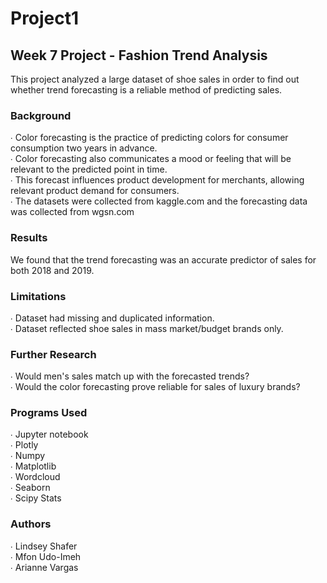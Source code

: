 # Project1
## Week 7 Project - Fashion Trend Analysis

This project analyzed a large dataset of shoe sales in order to find out whether trend forecasting is a reliable method of predicting sales. <br>

### Background

∙ Color forecasting is the practice of predicting colors for consumer consumption two years in advance. <br>
∙ Color forecasting also communicates a mood or feeling that will be relevant to the predicted point in time.<br>
∙ This forecast influences product development for merchants, allowing relevant product demand for consumers.<br>
∙ The datasets were collected from kaggle.com and the forecasting data was collected from wgsn.com

### Results

We found that the trend forecasting was an accurate predictor of sales for both 2018 and 2019.<br>

### Limitations
∙ Dataset had missing and duplicated information. <br>
∙ Dataset reflected shoe sales in mass market/budget brands only.<br>

### Further Research
∙ Would men's sales match up with the forecasted trends?<br>
∙ Would the color forecasting prove reliable for sales of luxury brands?<br>

### Programs Used
∙ Jupyter notebook<br>
∙ Plotly<br>
∙ Numpy<br>
∙ Matplotlib<br>
∙ Wordcloud<br>
∙ Seaborn<br>
∙ Scipy Stats<br>

### Authors
∙ Lindsey Shafer<br>
∙ Mfon Udo-Imeh<br>
∙ Arianne Vargas<br>




